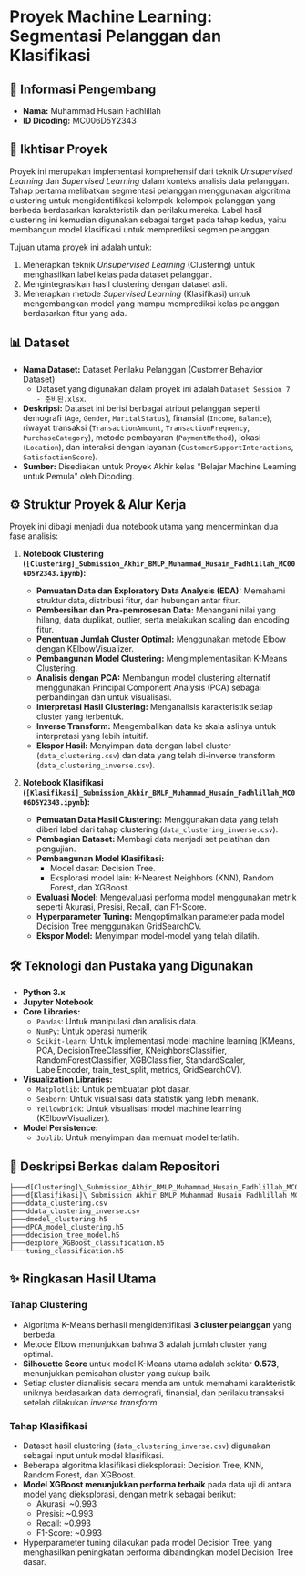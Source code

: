 # Proyek Machine Learning: Segmentasi Pelanggan dan Klasifikasi

## 👤 Informasi Pengembang

- **Nama:** Muhammad Husain Fadhlillah
- **ID Dicoding:** MC006D5Y2343

## 🚀 Ikhtisar Proyek

Proyek ini merupakan implementasi komprehensif dari teknik _Unsupervised Learning_ dan _Supervised Learning_ dalam konteks analisis data pelanggan. Tahap pertama melibatkan segmentasi pelanggan menggunakan algoritma clustering untuk mengidentifikasi kelompok-kelompok pelanggan yang berbeda berdasarkan karakteristik dan perilaku mereka. Label hasil clustering ini kemudian digunakan sebagai target pada tahap kedua, yaitu membangun model klasifikasi untuk memprediksi segmen pelanggan.

Tujuan utama proyek ini adalah untuk:

1.  Menerapkan teknik _Unsupervised Learning_ (Clustering) untuk menghasilkan label kelas pada dataset pelanggan.
2.  Mengintegrasikan hasil clustering dengan dataset asli.
3.  Menerapkan metode _Supervised Learning_ (Klasifikasi) untuk mengembangkan model yang mampu memprediksi kelas pelanggan berdasarkan fitur yang ada.

## 📊 Dataset

- **Nama Dataset:** Dataset Perilaku Pelanggan (Customer Behavior Dataset)
  - Dataset yang digunakan dalam proyek ini adalah `Dataset Session 7 - 준비된.xlsx`.
- **Deskripsi:** Dataset ini berisi berbagai atribut pelanggan seperti demografi (`Age`, `Gender`, `MaritalStatus`), finansial (`Income`, `Balance`), riwayat transaksi (`TransactionAmount`, `TransactionFrequency`, `PurchaseCategory`), metode pembayaran (`PaymentMethod`), lokasi (`Location`), dan interaksi dengan layanan (`CustomerSupportInteractions`, `SatisfactionScore`).
- **Sumber:** Disediakan untuk Proyek Akhir kelas "Belajar Machine Learning untuk Pemula" oleh Dicoding.

## ⚙️ Struktur Proyek & Alur Kerja

Proyek ini dibagi menjadi dua notebook utama yang mencerminkan dua fase analisis:

1.  **Notebook Clustering (`[Clustering]_Submission_Akhir_BMLP_Muhammad_Husain_Fadhlillah_MC006D5Y2343.ipynb`):**

    - **Pemuatan Data dan Exploratory Data Analysis (EDA):** Memahami struktur data, distribusi fitur, dan hubungan antar fitur.
    - **Pembersihan dan Pra-pemrosesan Data:** Menangani nilai yang hilang, data duplikat, outlier, serta melakukan scaling dan encoding fitur.
    - **Penentuan Jumlah Cluster Optimal:** Menggunakan metode Elbow dengan KElbowVisualizer.
    - **Pembangunan Model Clustering:** Mengimplementasikan K-Means Clustering.
    - **Analisis dengan PCA:** Membangun model clustering alternatif menggunakan Principal Component Analysis (PCA) sebagai perbandingan dan untuk visualisasi.
    - **Interpretasi Hasil Clustering:** Menganalisis karakteristik setiap cluster yang terbentuk.
    - **Inverse Transform:** Mengembalikan data ke skala aslinya untuk interpretasi yang lebih intuitif.
    - **Ekspor Hasil:** Menyimpan data dengan label cluster (`data_clustering.csv`) dan data yang telah di-inverse transform (`data_clustering_inverse.csv`).

2.  **Notebook Klasifikasi (`[Klasifikasi]_Submission_Akhir_BMLP_Muhammad_Husain_Fadhlillah_MC006D5Y2343.ipynb`):**
    - **Pemuatan Data Hasil Clustering:** Menggunakan data yang telah diberi label dari tahap clustering (`data_clustering_inverse.csv`).
    - **Pembagian Dataset:** Membagi data menjadi set pelatihan dan pengujian.
    - **Pembangunan Model Klasifikasi:**
      - Model dasar: Decision Tree.
      - Eksplorasi model lain: K-Nearest Neighbors (KNN), Random Forest, dan XGBoost.
    - **Evaluasi Model:** Mengevaluasi performa model menggunakan metrik seperti Akurasi, Presisi, Recall, dan F1-Score.
    - **Hyperparameter Tuning:** Mengoptimalkan parameter pada model Decision Tree menggunakan GridSearchCV.
    - **Ekspor Model:** Menyimpan model-model yang telah dilatih.

## 🛠️ Teknologi dan Pustaka yang Digunakan

- **Python 3.x**
- **Jupyter Notebook**
- **Core Libraries:**
  - `Pandas`: Untuk manipulasi dan analisis data.
  - `NumPy`: Untuk operasi numerik.
  - `Scikit-learn`: Untuk implementasi model machine learning (KMeans, PCA, DecisionTreeClassifier, KNeighborsClassifier, RandomForestClassifier, XGBClassifier, StandardScaler, LabelEncoder, train_test_split, metrics, GridSearchCV).
- **Visualization Libraries:**
  - `Matplotlib`: Untuk pembuatan plot dasar.
  - `Seaborn`: Untuk visualisasi data statistik yang lebih menarik.
  - `Yellowbrick`: Untuk visualisasi model machine learning (KElbowVisualizer).
- **Model Persistence:**
  - `Joblib`: Untuk menyimpan dan memuat model terlatih.

## 📁 Deskripsi Berkas dalam Repositori

```
├───d[Clustering]\_Submission_Akhir_BMLP_Muhammad_Husain_Fadhlillah_MC006D5Y2343.ipynb
├───d[Klasifikasi]\_Submission_Akhir_BMLP_Muhammad_Husain_Fadhlillah_MC006D5Y2343.ipynb
├───ddata_clustering.csv
├───ddata_clustering_inverse.csv
├───dmodel_clustering.h5
├───dPCA_model_clustering.h5
├───ddecision_tree_model.h5
├───dexplore_XGBoost_classification.h5
└───tuning_classification.h5
```

## ✨ Ringkasan Hasil Utama

### Tahap Clustering

- Algoritma K-Means berhasil mengidentifikasi **3 cluster pelanggan** yang berbeda.
- Metode Elbow menunjukkan bahwa 3 adalah jumlah cluster yang optimal.
- **Silhouette Score** untuk model K-Means utama adalah sekitar **0.573**, menunjukkan pemisahan cluster yang cukup baik.
- Setiap cluster dianalisis secara mendalam untuk memahami karakteristik uniknya berdasarkan data demografi, finansial, dan perilaku transaksi setelah dilakukan _inverse transform_.

### Tahap Klasifikasi

- Dataset hasil clustering (`data_clustering_inverse.csv`) digunakan sebagai input untuk model klasifikasi.
- Beberapa algoritma klasifikasi dieksplorasi: Decision Tree, KNN, Random Forest, dan XGBoost.
- **Model XGBoost menunjukkan performa terbaik** pada data uji di antara model yang dieksplorasi, dengan metrik sebagai berikut:
  - Akurasi: ~0.993
  - Presisi: ~0.993
  - Recall: ~0.993
  - F1-Score: ~0.993
- Hyperparameter tuning dilakukan pada model Decision Tree, yang menghasilkan peningkatan performa dibandingkan model Decision Tree dasar.
